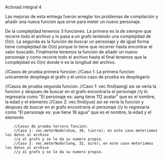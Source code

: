 Activiad integral 4

Las mejoras de esta entrega fueron arreglar los problemas de compilación y añadir una nueva funcion que sirve para meter un nuevo personaje.

De la complejidad tenemos 3 funciones. La primera es la de siempre que recorre todo el archivo y lo pasa a un grafo teniendo una complejidad de O(n). 
La segunda es la función de buscar un personaje y de igual forma tiene complejidad de O(n) porque lo tiene que recorrer hasta encontrar el valor buscado.
Finalmente tenemos la función de añadir un nuevo personaje y como recorre todo el archivo hasta el final tenemos que la complejidad es O(n) donde n
es la longitud del archivo.

//Casos de prueba primera funcion:
        //Caso 1: La primera funcion unicamente despliega el grafo y el unico caso de prueba es desplegarlo
        
//Casos de prueba segunda funcion:
        //Caso 1: vec.find(aang) asi se vería la funcion y despues de buscar en el grafo encontraria el personaje
        //y lo regresaria como "El personaje es: aang tiene 112 avatar" que es el nombre, la edad y el elemento
        //Caso 2: vec.find(yue) asi se vería la funcion y despues de buscar en el grafo encontraria el personaje
        //y lo regresaria como "El personaje es: yue tiene 16 agua" que es el nombre, la edad y el elemento
        
        //Casos de prueba tercera funcion:
        //Caso 1: vec.meterNodo(shue, 38, tierra); en este caso meteriamos los datos al archivo
        //y al grafo y se le da su numero propio.
        //Caso 2: vec.meterNodo(long, 32, aire); en este caso meteriamos los datos al archivo
        //y al grafo y se le da su numero propio.
